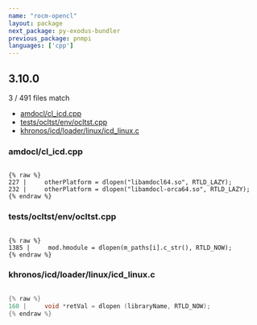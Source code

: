 ```yaml
---
name: "rocm-opencl"
layout: package
next_package: py-exodus-bundler
previous_package: pnmpi
languages: ['cpp']
---
```

## 3.10.0
3 / 491 files match

 - [amdocl/cl_icd.cpp](#amdoclcl_icdcpp)
 - [tests/ocltst/env/ocltst.cpp](#testsocltstenvocltstcpp)
 - [khronos/icd/loader/linux/icd_linux.c](#khronosicdloaderlinuxicd_linuxc)

### amdocl/cl_icd.cpp

```

{% raw %}
227 |     otherPlatform = dlopen("libamdocl64.so", RTLD_LAZY);
232 |     otherPlatform = dlopen("libamdocl-orca64.so", RTLD_LAZY);
{% endraw %}

```
### tests/ocltst/env/ocltst.cpp

```

{% raw %}
1385 |     mod.hmodule = dlopen(m_paths[i].c_str(), RTLD_NOW);
{% endraw %}

```
### khronos/icd/loader/linux/icd_linux.c

```cpp

{% raw %}
160 |     void *retVal = dlopen (libraryName, RTLD_NOW);
{% endraw %}

```